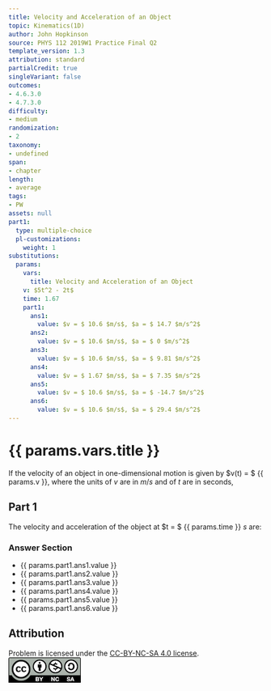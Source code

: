 ```yaml
---
title: Velocity and Acceleration of an Object
topic: Kinematics(1D)
author: John Hopkinson
source: PHYS 112 2019W1 Practice Final Q2
template_version: 1.3
attribution: standard
partialCredit: true
singleVariant: false
outcomes:
- 4.6.3.0
- 4.7.3.0
difficulty:
- medium
randomization:
- 2
taxonomy:
- undefined
span:
- chapter
length:
- average
tags:
- PW
assets: null
part1:
  type: multiple-choice
  pl-customizations:
    weight: 1
substitutions:
  params:
    vars:
      title: Velocity and Acceleration of an Object
    v: $5t^2 - 2t$
    time: 1.67
    part1:
      ans1:
        value: $v = $ 10.6 $m/s$, $a = $ 14.7 $m/s^2$
      ans2:
        value: $v = $ 10.6 $m/s$, $a = $ 0 $m/s^2$
      ans3:
        value: $v = $ 10.6 $m/s$, $a = $ 9.81 $m/s^2$
      ans4:
        value: $v = $ 1.67 $m/s$, $a = $ 7.35 $m/s^2$
      ans5:
        value: $v = $ 10.6 $m/s$, $a = $ -14.7 $m/s^2$
      ans6:
        value: $v = $ 10.6 $m/s$, $a = $ 29.4 $m/s^2$
---
```

# {{ params.vars.title }}
If the velocity of an object in one-dimensional motion is given by $v(t) = $ {{ params.v }}, where the units of $v$ are in $m/s$ and of $t$ are in seconds,

## Part 1

The velocity and acceleration of the object at $t = $ {{ params.time }} $s$ are:

### Answer Section

- {{ params.part1.ans1.value }}
- {{ params.part1.ans2.value }}
- {{ params.part1.ans3.value }}
- {{ params.part1.ans4.value }}
- {{ params.part1.ans5.value }}
- {{ params.part1.ans6.value }}

## Attribution

Problem is licensed under the [CC-BY-NC-SA 4.0 license](https://creativecommons.org/licenses/by-nc-sa/4.0/).<br> ![The Creative Commons 4.0 license requiring attribution-BY, non-commercial-NC, and share-alike-SA license.](https://raw.githubusercontent.com/firasm/bits/master/by-nc-sa.png)